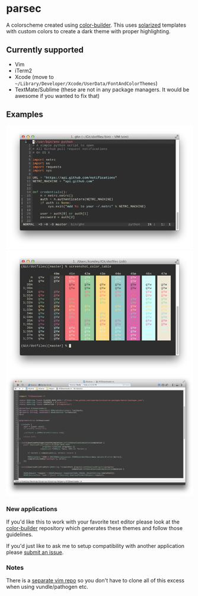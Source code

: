 # parsec

A colorscheme created using
[color-builder](https://github.com/Keithbsmiley/color-builder). This
uses [solarized](https://github.com/altercation/solarized)
templates with custom colors to create a dark theme with proper
highlighting.

## Currently supported

- Vim
- iTerm2
- Xcode (move to `~/Library/Developer/Xcode/UserData/FontAndColorThemes`)
- TextMate/Sublime (these are not in any package managers. It would be
  awesome if you wanted to fix that)

## Examples

![vim example](https://raw.githubusercontent.com/Keithbsmiley/parsec/master/screenshots/vim.png)
![iTerm example](https://raw.githubusercontent.com/Keithbsmiley/parsec/master/screenshots/iterm.png)
![Xcode example](https://raw.githubusercontent.com/Keithbsmiley/parsec/master/screenshots/xcode.png)

### New applications

If you'd like this to work with your favorite text editor please look
at the
[color-builder](https://github.com/Keithbsmiley/color-builder)
repository which generates these themes and follow those guidelines.

If you'd just like to ask me to setup compatibility with another
application please [submit an
issue](https://github.com/Keithbsmiley/color-builder/issues).

### Notes

There is a [separate vim
repo](https://github.com/Keithbsmiley/parsec.vim) so you don't have to
clone all of this excess when using vundle/pathogen etc.
